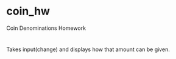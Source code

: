# coin_hw
Coin Denominations Homework
#
Takes input(change) and displays how that amount can be given.
